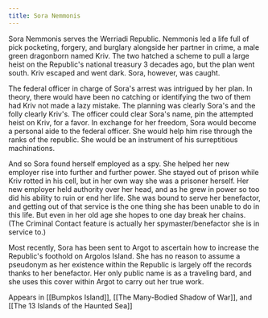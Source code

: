 ```yaml
---
title: Sora Nemmonis
---
```


Sora Nemmonis serves the Werriadi Republic. Nemmonis led a life full of pick pocketing, forgery, and burglary alongside her partner in crime, a male green dragonborn named Kriv. The two hatched a scheme to pull a large heist on the Republic's national treasury 3 decades ago, but the plan went south. Kriv escaped and went dark. Sora, however, was caught.

The federal officer in charge of Sora's arrest was intrigued by her plan. In theory, there would have been no catching or identifying the two of them had Kriv not made a lazy mistake. The planning was clearly Sora's and the folly clearly Kriv's. The officer could clear Sora's name, pin the attempted heist on Kriv, for a favor. In exchange for her freedom, Sora would become a personal aide to the federal officer. She would help him rise through the ranks of the republic. She would be an instrument of his surreptitious machinations.

And so Sora found herself employed as a spy. She helped her new employer rise into further and further power. She stayed out of prison while Kriv rotted in his cell, but in her own way she was a prisoner herself. Her new employer held authority over her head, and as he grew in power so too did his ability to ruin or end her life. She was bound to serve her benefactor, and getting out of that service is the one thing she has been unable to do in this life. But even in her old age she hopes to one day break her chains. (The Criminal Contact feature is actually her spymaster/benefactor she is in service to.)

Most recently, Sora has been sent to Argot to ascertain how to increase the Republic's foothold on Argolos Island. She has no reason to assume a pseudonym as her existence within the Republic is largely off the records thanks to her benefactor. Her only public name is as a traveling bard, and she uses this cover within Argot to carry out her true work.

Appears in [[Bumpkos Island]], [[The Many-Bodied Shadow of War]], and [[The 13 Islands of the Haunted Sea]]